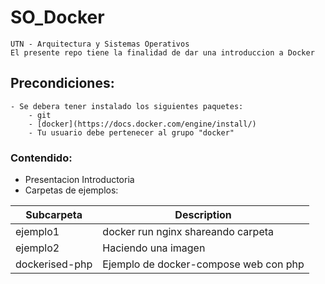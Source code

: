 # SO_Docker

	UTN - Arquitectura y Sistemas Operativos
	El presente repo tiene la finalidad de dar una introduccion a Docker

## Precondiciones:
	- Se debera tener instalado los siguientes paquetes:
		- git
		- [docker](https://docs.docker.com/engine/install/)  
		- Tu usuario debe pertenecer al grupo "docker"


### Contendido:
 - Presentacion Introductoria
 - Carpetas de ejemplos:

| Subcarpeta 	   | Description 										|
| ------          | ------ 											|
| ejemplo1 			| docker run nginx shareando carpeta 		|
| ejemplo2 			| Haciendo una imagen 							|
| dockerised-php 	| Ejemplo de docker-compose web con php 	|

